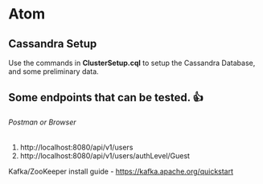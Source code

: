# Atom

## Cassandra Setup
Use the commands in **ClusterSetup.cql** to setup the Cassandra Database, and some preliminary data.

## Some endpoints that can be tested. :+1:

###### Postman or Browser

1) http://localhost:8080/api/v1/users
2) http://localhost:8080/api/v1/users/authLevel/Guest


Kafka/ZooKeeper install guide - https://kafka.apache.org/quickstart
